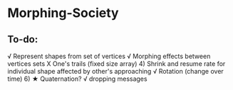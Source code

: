 # Morphing-Society

## To-do:

√ Represent shapes from set of vertices
√ Morphing effects between vertices sets
X One's trails (fixed size array) 
4) Shrink and resume rate for individual shape affected by other's approaching
√ Rotation (change over time)
6) ★ Quaternation?
√ dropping messages
